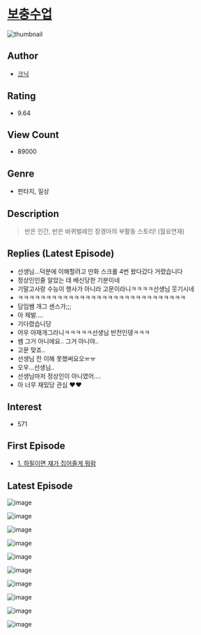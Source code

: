 # [보충수업](https://comic.naver.com/bestChallenge/list?titleId=771602)
![thumbnail](https://image-comic.pstatic.net/user_contents_data/challenge_comic/2021/04/29/325173/thumbnail_202x164415b9f4b_9329_4568_a327_fa233a312b13_00000839.JPEG)

## Author
- [크닉](https://comic.naver.com/artistTitle?id=325173)

## Rating
- 9.64

## View Count
- 89000

## Genre
- 판타지, 일상

## Description
> 반은 인간, 반은 바퀴벌레인 장경아의 부활동 스토리! (월요연재)

## Replies (Latest Episode)
- 선생님...덕분에 이해할려고 만화 스크롤 4번 왔다갔다 거렸습니다
- 정상인인줄 알았는 데 배신당한 기분이네
- 기말고사랑 수능이 행사가 아니라 고문이라니ㅋㅋㅋㅋ선생님 웃기시네
- ㅋㅋㅋㅋㅋㅋㅋㅋㅋㅋㅋㅋㅋㅋㅋㅋㅋㅋㅋㅋㅋㅋㅋㅋㅋㅋㅋㅋㅋㅋ
- 담임쌤 개그 센스가;;;
- 아 제발....
- 기다렸습니당
- 어우 아재개그라니ㅋㅋㅋㅋㅋ선생님 반전인뎅ㅋㅋㅋ
- 쌤 그거 아니에요.. 그거 아니야..
- 고문 맞죠..
- 선생님 전 이해 못했써요오ㅠㅠ
- 오우...선생님..
- 선생님마저 정상인이 아니였어....
- 아 너무 재밌당 관심 ❤️❤️

## Interest
- 571

## First Episode
- [1. 하필이면 쟤가 집어줄게 뭐람](https://comic.naver.com/bestChallenge/detail?titleId=771602&no=1)

## Latest Episode
![image](https://image-comic.pstatic.net/user_contents_data/challenge_comic/2021/07/19/325173/upload_3546078073910145073.jpeg)

![image](https://image-comic.pstatic.net/user_contents_data/challenge_comic/2021/07/19/325173/upload_4050488013878289968.jpeg)

![image](https://image-comic.pstatic.net/user_contents_data/challenge_comic/2021/07/19/325173/upload_7292561883513631025.jpeg)

![image](https://image-comic.pstatic.net/user_contents_data/challenge_comic/2021/07/19/325173/upload_7220221697770664245.jpeg)

![image](https://image-comic.pstatic.net/user_contents_data/challenge_comic/2021/07/19/325173/upload_3919367957254255206.jpeg)

![image](https://image-comic.pstatic.net/user_contents_data/challenge_comic/2021/07/19/325173/upload_7075548855439536690.jpeg)

![image](https://image-comic.pstatic.net/user_contents_data/challenge_comic/2021/07/19/325173/upload_3761128219402910054.jpeg)

![image](https://image-comic.pstatic.net/user_contents_data/challenge_comic/2021/07/19/325173/upload_7017559534100428342.jpeg)

![image](https://image-comic.pstatic.net/user_contents_data/challenge_comic/2021/07/19/325173/upload_3833235312942067766.jpeg)

![image](https://image-comic.pstatic.net/user_contents_data/challenge_comic/2021/07/19/325173/upload_7076393280382985782.jpeg)
